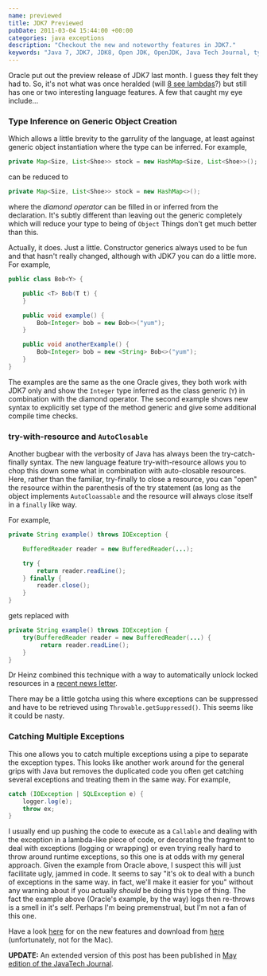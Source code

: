 ```yaml
---
name: previewed
title: JDK7 Previewed
pubDate: 2011-03-04 15:44:00 +00:00
categories: java exceptions
description: "Checkout the new and noteworthy features in JDK7."
keywords: "Java 7, JDK7, JDK8, Open JDK, OpenJDK, Java Tech Journal, type inference, diamond operator, try-with-resource, autoclosable, lambda, closure"
---
```


Oracle put out the preview release of JDK7 last month. I guess they felt they had to. So, it's not what was once heralded (will [8 see lambdas](http://openjdk.java.net/projects/lambda/)?) but still has one or two interesting language features. A few that caught my eye include...

### Type Inference on Generic Object Creation

  
Which allows a little brevity to the garrulity of the language, at least against generic object instantiation where the type can be inferred. For example,

``` java
private Map<Size, List<Shoe>> stock = new HashMap<Size, List<Shoe>>();
```
can be reduced to

``` java
private Map<Size, List<Shoe>> stock = new HashMap<>();
```
<!-- more -->

where the _diamond operator_ can be filled in or inferred from the declaration. It's subtly different than leaving out the generic completely which will reduce your type to being of `Object` Things don't get much better than this.

  
Actually, it does. Just a little. Constructor generics always used to be fun and that hasn't really changed, although with JDK7 you can do a little more. For example,

``` java
public class Bob<Y> {

    public <T> Bob(T t) {
    }

    public void example() {
        Bob<Integer> bob = new Bob<>("yum");
    }

    public void anotherExample() {
        Bob<Integer> bob = new <String> Bob<>("yum");
    }
}
```
      
    

The examples are the same as the one Oracle gives, they both work with JDK7 only and show the `Integer` type inferred as the class generic (`Y`) in combination with the diamond operator. The second example shows new syntax to explicitly set type of the method generic and give some additional compile time checks.

  

### try-with-resource and `AutoClosable`

  
Another bugbear with the verbosity of Java has always been the try-catch-finally syntax. The new language feature try-with-resource allows you to chop this down some what in combination with auto-closable resources. Here, rather than the familiar, try-finally to close a resource, you can "open" the resource within the parenthesis of the try statement (as long as the object implements `AutoCloassable` and the resource will always close itself in a `finally` like way.

  
For example,

``` java
private String example() throws IOException {

    BufferedReader reader = new BufferedReader(...);

    try {
        return reader.readLine();
    } finally {
        reader.close();
    }
}
```
      
gets replaced with

``` java
private String example() throws IOException {
    try(BufferedReader reader = new BufferedReader(...) {
         return reader.readLine();
    }
}
```
Dr Heinz combined this technique with a way to automatically unlock locked resources in a [recent news letter](http://www.javaspecialists.eu/archive/Issue190.html).

There may be a little gotcha using this where exceptions can be suppressed and have to be retrieved using `Throwable.getSuppressed()`. This seems like it could be nasty.

### Catching Multiple Exceptions

  
This one allows you to catch multiple exceptions using a pipe to separate the exception types. This looks like another work around for the general grips with Java but removes the duplicated code you often get catching several exceptions and treating them in the same way. For example,

``` java
catch (IOException | SQLException e) {
    logger.log(e);
    throw ex;
}
```
      
    

I usually end up pushing the code to execute as a `Callable` and dealing with the exception in a lambda-like piece of code, or decorating the fragment to deal with exceptions (logging or wrapping) or even trying really hard to throw around runtime exceptions, so this one is at odds with my general approach. Given the example from Oracle above, I suspect this will just facilitate ugly, jammed in code. It seems to say "it's ok to deal with a bunch of exceptions in the same way. in fact, we'll make it easier for you" without any warning about if you actually _should_ be doing this type of thing. The fact the example above (Oracle's example, by the way) logs then re-throws is a smell in it's self. Perhaps I'm being premenstrual, but I'm not a fan of this one.

Have a look [here](http://download.java.net/jdk7/docs/#NewFeature) for on the new features and download from [here](http://www.oracle.com/technetwork/java/javase/downloads/ea-jsp-142245.html) (unfortunately, not for the Mac).

  
**UPDATE:** An extended version of this post has been published in [May edition of the JavaTech Journal](/blog/2011/06/10/artcile-in-javatech-journal/).
  




